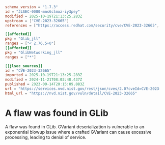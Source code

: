 ```toml
schema_version = "1.7.3"
id = "JLSEC-0000-mns6clmoz-iy3pey"
modified = 2025-10-19T21:13:25.283Z
upstream = ["CVE-2023-32665"]
references = ["https://access.redhat.com/security/cve/CVE-2023-32665", "https://bugzilla.redhat.com/show_bug.cgi?id=2211827", "https://gitlab.gnome.org/GNOME/glib/-/issues/2121", "https://lists.debian.org/debian-lts-announce/2023/09/msg00030.html", "https://security.gentoo.org/glsa/202311-18", "https://security.netapp.com/advisory/ntap-20240426-0006/", "https://access.redhat.com/security/cve/CVE-2023-32665", "https://bugzilla.redhat.com/show_bug.cgi?id=2211827", "https://gitlab.gnome.org/GNOME/glib/-/issues/2121", "https://lists.debian.org/debian-lts-announce/2023/09/msg00030.html", "https://security.gentoo.org/glsa/202311-18", "https://security.netapp.com/advisory/ntap-20240426-0006/"]

[[affected]]
pkg = "Glib_jll"
ranges = ["< 2.76.5+0"]
[[affected]]
pkg = "GlibNetworking_jll"
ranges = ["*"]

[[jlsec_sources]]
id = "CVE-2023-32665"
imported = 2025-10-19T21:13:25.283Z
modified = 2024-11-21T08:03:48.437Z
published = 2023-09-14T20:15:09.883Z
url = "https://services.nvd.nist.gov/rest/json/cves/2.0?cveId=CVE-2023-32665"
html_url = "https://nvd.nist.gov/vuln/detail/CVE-2023-32665"
```

# A flaw was found in GLib

A flaw was found in GLib. GVariant deserialization is vulnerable to an exponential blowup issue where a crafted GVariant can cause excessive processing, leading to denial of service.


